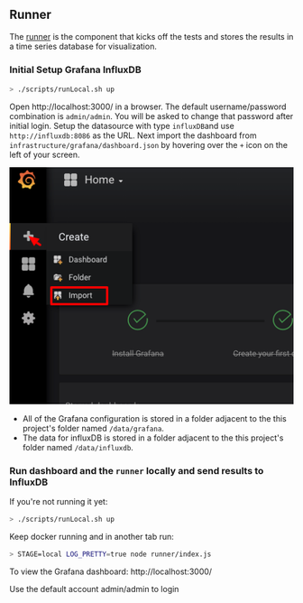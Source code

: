 ## Runner
The [runner](../runner/) is the component that kicks off the tests and stores the results in a time series database for visualization.

### Initial Setup Grafana InfluxDB
```bash
> ./scripts/runLocal.sh up
```
Open http://localhost:3000/ in a browser. The default username/password combination is `admin/admin`. You will be asked to change that password after initial login. Setup the datasource with type `influxDB`and use `http://influxdb:8086` as the URL. Next import the dashboard from `infrastructure/grafana/dashboard.json` by hovering over the `+` icon on the left of your screen.

![Grafana import dashboard](import-hover.png)

* All of the Grafana configuration is stored in a folder adjacent to the this project's folder named `/data/grafana`.
* The data for influxDB is stored in a folder adjacent to the this project's folder named `/data/influxdb`.

### Run dashboard and the `runner` locally and send results to InfluxDB

If you're not running it yet:
```bash
> ./scripts/runLocal.sh up
```

Keep docker running and in another tab run:
```bash
> STAGE=local LOG_PRETTY=true node runner/index.js
```

To view the Grafana dashboard: http://localhost:3000/

Use the default account admin/admin to login